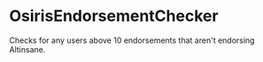 # OsirisEndorsementChecker
Checks for any users above 10 endorsements that aren't endorsing Altinsane.
